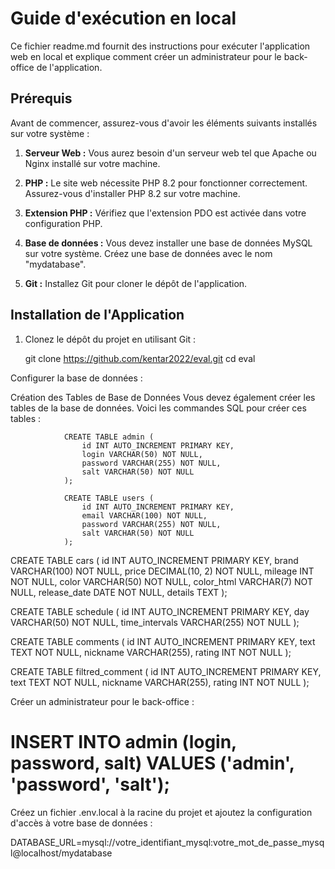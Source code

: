 # Guide d'exécution en local

Ce fichier readme.md fournit des instructions pour exécuter l'application web en local et explique comment créer un administrateur pour le back-office de l'application.

## Prérequis

Avant de commencer, assurez-vous d'avoir les éléments suivants installés sur votre système :

1. **Serveur Web :** Vous aurez besoin d'un serveur web tel que Apache ou Nginx installé sur votre machine.

2. **PHP :** Le site web nécessite PHP 8.2 pour fonctionner correctement. Assurez-vous d'installer PHP 8.2 sur votre machine.

3. **Extension PHP :** Vérifiez que l'extension PDO est activée dans votre configuration PHP.

4. **Base de données :** Vous devez installer une base de données MySQL sur votre système. Créez une base de données avec le nom "mydatabase".

5. **Git :** Installez Git pour cloner le dépôt de l'application.

## Installation de l'Application

1. Clonez le dépôt du projet en utilisant Git :

   
   git clone https://github.com/kentar2022/eval.git
   cd eval


Configurer la base de données :



Création des Tables de Base de Données
Vous devez également créer les tables de la base de données. Voici les commandes SQL pour créer ces tables :


                CREATE TABLE admin (
                    id INT AUTO_INCREMENT PRIMARY KEY,
                    login VARCHAR(50) NOT NULL,
                    password VARCHAR(255) NOT NULL,
                    salt VARCHAR(50) NOT NULL
                );

                CREATE TABLE users (
                    id INT AUTO_INCREMENT PRIMARY KEY,
                    email VARCHAR(100) NOT NULL,
                    password VARCHAR(255) NOT NULL,
                    salt VARCHAR(50) NOT NULL
                );

CREATE TABLE cars (
    id INT AUTO_INCREMENT PRIMARY KEY,
    brand VARCHAR(100) NOT NULL,
    price DECIMAL(10, 2) NOT NULL,
    mileage INT NOT NULL,
    color VARCHAR(50) NOT NULL,
    color_html VARCHAR(7) NOT NULL,
    release_date DATE NOT NULL,
    details TEXT
);

CREATE TABLE schedule (
    id INT AUTO_INCREMENT PRIMARY KEY,
    day VARCHAR(50) NOT NULL,
    time_intervals VARCHAR(255) NOT NULL
);

CREATE TABLE comments (
    id INT AUTO_INCREMENT PRIMARY KEY,
    text TEXT NOT NULL,
    nickname VARCHAR(255),
    rating INT NOT NULL
);

CREATE TABLE filtred_comment (
    id INT AUTO_INCREMENT PRIMARY KEY,
    text TEXT NOT NULL,
    nickname VARCHAR(255),
    rating INT NOT NULL
);

Créer un administrateur pour le back-office :



# INSERT INTO admin (login, password, salt) VALUES ('admin', 'password', 'salt');


Créez un fichier .env.local à la racine du projet et ajoutez la configuration d'accès à votre base de données :

DATABASE_URL=mysql://votre_identifiant_mysql:votre_mot_de_passe_mysql@localhost/mydatabase


